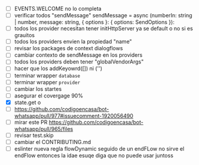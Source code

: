 - [ ] EVENTS.WELCOME no lo completa
- [ ] verificar todos "sendMessage" sendMessage = async (numberIn: string | number, message: string, { options }: { options: SendOptions }):
- [ ] todos los provider necesitan tener initHttpServer ya se default o no si es grauitos
- [ ] todos los providers envien la propiedad "name"
- [ ] revisar los packages de context dialogflows
- [ ] cambiar contexto de sendMessage en los providers
- [ ] todos los providers deben tener "globalVendorArgs"
- [ ] hacer que los addKeyowrd([]) ni ('')
- [ ] terminar wrapper `database`
- [ ] terminar wrapper `provider`
- [ ] cambiar los startes
- [ ] asegurar el covergage 90%
- [x] state.get<generico> o 
- [ ] https://github.com/codigoencasa/bot-whatsapp/pull/977#issuecomment-1920056490
- [ ] mirar este PR https://github.com/codigoencasa/bot-whatsapp/pull/965/files
- [ ] revisar test.skip
- [ ] cambiar el CONTRIBUTING.md
- [ ] eslinter nueva regla flowDynamic seguido de un endFLow  no sirve el endFlow entonces la idae esuqe diga que no puede usar juntoss
